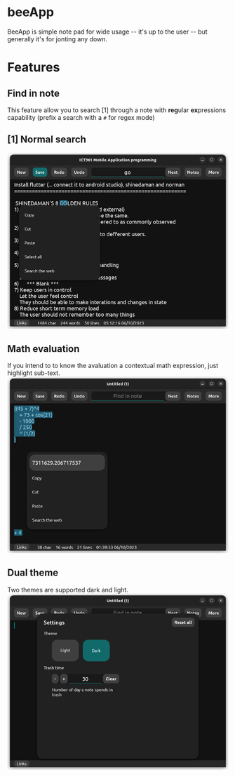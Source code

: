# beeApp
BeeApp is simple note pad for wide usage -- it's up to the user -- but generally it's for jonting any down.

# Features
## Find in note
This feature allow you to search [1] through a note with **reg**ular **ex**pressions capability (prefix a search with a ```#``` for regex mode)
## [1] Normal search
![None-regualar expression](https://github.com/4mugala/beeApp/blob/main/screenshots/None-regular%20expression%20search.png "None-regular expression")

## Math evaluation
If you intend to to know the avaluation a contextual math expression, just highlight sub-text.
![The math expression is elaborate](https://github.com/4mugala/beeApp/blob/main/screenshots/Math%20evaluation.png "Math evaluation")

## Dual theme
Two themes are supported dark and light.
![screenshots/Dual theme.png](https://github.com/4mugala/beeApp/blob/main/screenshots/Dual%20theme.png "Dual theme")
